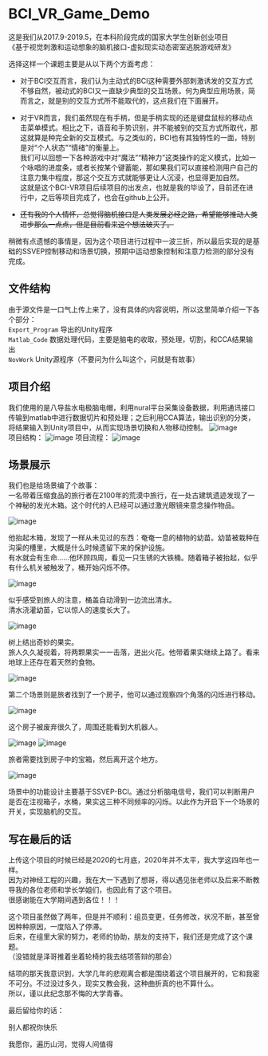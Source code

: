 # BCI_VR_Game_Demo
这是我们从2017.9-2019.5，在本科阶段完成的国家大学生创新创业项目  
《基于视觉刺激和运动想象的脑机接口-虚拟现实动态密室逃脱游戏研发》  
  
选择这样一个课题主要是从以下两个方面考虑：  
* 对于BCI交互而言，我们认为主动式的BCI这种需要外部刺激诱发的交互方式不够自然，被动式的BCI又一直缺少典型的交互场景。何为典型应用场景，简而言之，就是别的交互方式所不能取代的，这点我们在下面展开。
  
* 对于VR而言，我们虽然现在有手柄，但是手柄实现的还是键盘鼠标的移动点击菜单模式。相比之下，语音和手势识别，并不能被别的交互方式所取代，那这就算是种完全新的交互模式。与之类似的，BCI也有其独特性的一面，特别是对“个人状态”“情绪”的衡量上。  
我们可以回想一下各种游戏中对“魔法”“精神力”这类操作的定义模式，比如一个咏唱的进度条，或者长按某个键蓄能，那如果我们可以直接检测用户自己的注意力集中程度，那这个交互方式就能够更让人沉浸，也显得更加自然。  
这就是这个BCI-VR项目后续项目的出发点，也就是我的毕设了，目前还在进行中，之后等项目完成了，也会在github上公开。
  
* ~~还有我的个人情怀，总觉得脑机接口是人类发展必经之路，希望能够推动人类进步那么一点点，但是目前看来这个想法破灭了。~~
  
稍微有点遗憾的事情是，因为这个项目进行过程中一波三折，所以最后实现的是基础的SSVEP控制移动和场景切换，预期中运动想象控制和注意力检测的部分没有完成。  


## 文件结构
由于源文件是一口气上传上来了，没有具体的内容说明，所以这里简单介绍一下各个部分：  
`Export_Program` 导出的Unity程序  
`Matlab_Code` 数据处理代码，主要是脑电的收取，预处理，切割，和CCA结果输出  
`NovWork` Unity源程序（不要问为什么叫这个，问就是有故事）  


## 项目介绍
我们使用的是八导盐水电极脑电帽，利用nural平台采集设备数据，利用通讯接口传输到matlab中进行数据切片和预处理；之后利用CCA算法，输出识别的分类，将结果输入到Unity项目中，从而实现场景切换和人物移动控制。
![image](https://github.com/Mr-strlen/BCI_VR_Game_Demo/blob/master/Images/eeg_equipment.jpg)  
项目结构：
![image](https://github.com/Mr-strlen/BCI_VR_Game_Demo/blob/master/Images/total_model.png)
项目流程：
![image](https://github.com/Mr-strlen/BCI_VR_Game_Demo/blob/master/Images/total_process.png)


## 场景展示
我们也是给场景编了个故事：  
一名带着压缩食品的旅行者在2100年的荒漠中旅行，在一处古建筑遗迹发现了一个神秘的发光木箱。这个时代的人已经可以通过激光眼镜来意念操作物品。  
  
![image](https://github.com/Mr-strlen/BCI_VR_Game_Demo/blob/master/Images/sence1_01.jpg)  
  
他抬起木箱，发现了一样从未见过的东西：奄奄一息的植物的幼苗。幼苗被栽种在沟渠的槽里，大概是什么时候遗留下来的保护设施。  
有水就会有生命……他环顾四周，看见一只生锈的大铁桶。随着箱子被抬起，似乎有什么机关被触发了，桶开始闪烁不停。  
  
![image](https://github.com/Mr-strlen/BCI_VR_Game_Demo/blob/master/Images/sence1_02.jpg)  
  
似乎感受到旅人的注意，桶盖自动滑到一边流出清水。  
清水浇灌幼苗，它以惊人的速度长大了。  
  
![image](https://github.com/Mr-strlen/BCI_VR_Game_Demo/blob/master/Images/sence1_03.jpg)  
  
树上结出奇妙的果实。  
旅人久久凝视着，将两颗果实一一击落，迸出火花。他带着果实继续上路了。看来地球上还存在着天然的食物。  
  
![image](https://github.com/Mr-strlen/BCI_VR_Game_Demo/blob/master/Images/sence1_04.jpg)  
  
第二个场景则是旅者找到了一个房子，他可以通过观察四个角落的闪烁进行移动。  
  
![image](https://github.com/Mr-strlen/BCI_VR_Game_Demo/blob/master/Images/sence2_01.jpg)  
  
这个房子被废弃很久了，周围还能看到大机器人。   
  
![image](https://github.com/Mr-strlen/BCI_VR_Game_Demo/blob/master/Images/sence2_02.jpg) 
![image](https://github.com/Mr-strlen/BCI_VR_Game_Demo/blob/master/Images/sence2_03.jpg)  
  
旅者需要找到房子中的宝箱，然后离开这个地方。  
  
![image](https://github.com/Mr-strlen/BCI_VR_Game_Demo/blob/master/Images/sence2_04.jpg)  
  
场景中的功能设计主要基于SSVEP-BCI。通过分析脑电信号，我们可以判断用户是否在注视箱子，水桶，果实这三种不同频率的闪烁。以此作为开启下一个场景的开关，实现脑机的交互。  


## 写在最后的话
上传这个项目的时候已经是2020的七月底，2020年并不太平，我大学这四年也一样。  
因为对神经工程的兴趣，我在大一下遇到了想哥，得以遇见张老师以及后来不断教导我的各位老师和学长学姐们，也因此有了这个项目。  
很感谢能在大学期间遇到各位！！！  
  
这个项目虽然做了两年，但是并不顺利：组员变更，任务修改，状况不断，甚至曾因种种原因，一度陷入了停滞。  
后来，在组里大家的努力，老师的协助，朋友的支持下，我们还是完成了这个课题。  
（没错就是泽哥推着坐着轮椅的我去结项答辩的那会）
  
结项的那天我意识到，大学几年的悲观离合都是围绕着这个项目展开的，它和我密不可分。不过没过多久，现实又教会我，这种曲折真的也不算什么。  
所以，谨以此纪念那不悔的大学青春。
    
最后留给你的话：  
  
别人都祝你快乐  
  
我愿你，遍历山河，觉得人间值得  
